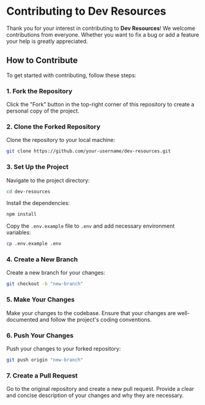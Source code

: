 # Contributing to Dev Resources

Thank you for your interest in contributing to **Dev Resources**! We welcome contributions from everyone. Whether you want to fix a bug or add a feature your help is greatly appreciated.

## How to Contribute

To get started with contributing, follow these steps:

### 1. Fork the Repository

Click the "Fork" button in the top-right corner of this repository to create a personal copy of the project.

### 2. Clone the Forked Repository

Clone the repository to your local machine:

```bash
git clone https://github.com/your-username/dev-resources.git
```

### 3. Set Up the Project

Navigate to the project directory:

```bash
cd dev-resources
```

Install the dependencies:

```bash
npm install
```

Copy the `.env.example` file to `.env` and add necessary environment variables:

```bash
cp .env.example .env
```

### 4. Create a New Branch

Create a new branch for your changes:

```bash
git checkout -b "new-branch"
```

### 5. Make Your Changes

Make your changes to the codebase. Ensure that your changes are well-documented and follow the project's coding conventions.

### 6. Push Your Changes

Push your changes to your forked repository:

```bash
git push origin "new-branch"
```

### 7. Create a Pull Request

Go to the original repository and create a new pull request. Provide a clear and concise description of your changes and why they are necessary.
